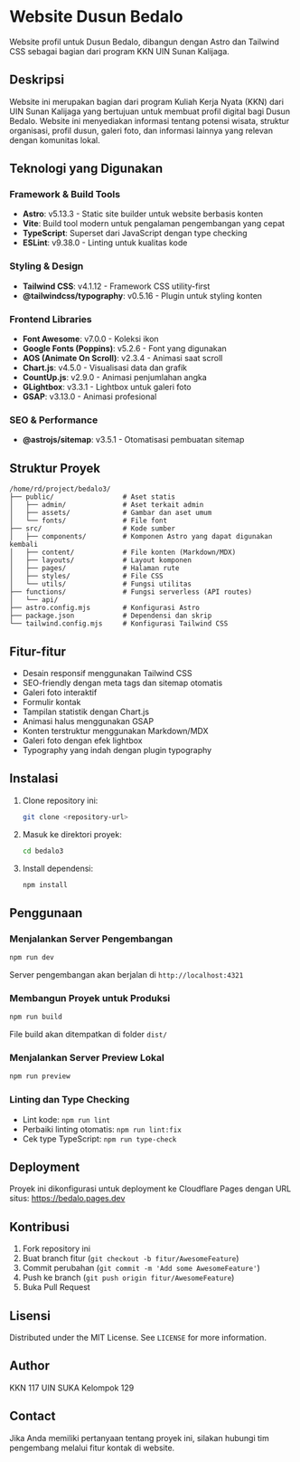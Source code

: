 # Website Dusun Bedalo

Website profil untuk Dusun Bedalo, dibangun dengan Astro dan Tailwind CSS sebagai bagian dari program KKN UIN Sunan Kalijaga.

## Deskripsi

Website ini merupakan bagian dari program Kuliah Kerja Nyata (KKN) dari UIN Sunan Kalijaga yang bertujuan untuk membuat profil digital bagi Dusun Bedalo. Website ini menyediakan informasi tentang potensi wisata, struktur organisasi, profil dusun, galeri foto, dan informasi lainnya yang relevan dengan komunitas lokal.

## Teknologi yang Digunakan

### Framework & Build Tools
- **Astro**: v5.13.3 - Static site builder untuk website berbasis konten
- **Vite**: Build tool modern untuk pengalaman pengembangan yang cepat
- **TypeScript**: Superset dari JavaScript dengan type checking
- **ESLint**: v9.38.0 - Linting untuk kualitas kode

### Styling & Design
- **Tailwind CSS**: v4.1.12 - Framework CSS utility-first
- **@tailwindcss/typography**: v0.5.16 - Plugin untuk styling konten

### Frontend Libraries
- **Font Awesome**: v7.0.0 - Koleksi ikon
- **Google Fonts (Poppins)**: v5.2.6 - Font yang digunakan
- **AOS (Animate On Scroll)**: v2.3.4 - Animasi saat scroll
- **Chart.js**: v4.5.0 - Visualisasi data dan grafik
- **CountUp.js**: v2.9.0 - Animasi penjumlahan angka
- **GLightbox**: v3.3.1 - Lightbox untuk galeri foto
- **GSAP**: v3.13.0 - Animasi profesional

### SEO & Performance
- **@astrojs/sitemap**: v3.5.1 - Otomatisasi pembuatan sitemap

## Struktur Proyek

```
/home/rd/project/bedalo3/
├── public/                 # Aset statis
│   ├── admin/              # Aset terkait admin
│   ├── assets/             # Gambar dan aset umum
│   └── fonts/              # File font
├── src/                    # Kode sumber
│   ├── components/         # Komponen Astro yang dapat digunakan kembali
│   ├── content/            # File konten (Markdown/MDX)
│   ├── layouts/            # Layout komponen
│   ├── pages/              # Halaman rute
│   ├── styles/             # File CSS
│   └── utils/              # Fungsi utilitas
├── functions/              # Fungsi serverless (API routes)
│   └── api/
├── astro.config.mjs        # Konfigurasi Astro
├── package.json            # Dependensi dan skrip
└── tailwind.config.mjs     # Konfigurasi Tailwind CSS
```

## Fitur-fitur

- Desain responsif menggunakan Tailwind CSS
- SEO-friendly dengan meta tags dan sitemap otomatis
- Galeri foto interaktif
- Formulir kontak
- Tampilan statistik dengan Chart.js
- Animasi halus menggunakan GSAP
- Konten terstruktur menggunakan Markdown/MDX
- Galeri foto dengan efek lightbox
- Typography yang indah dengan plugin typography

## Instalasi

1. Clone repository ini:
   ```bash
   git clone <repository-url>
   ```

2. Masuk ke direktori proyek:
   ```bash
   cd bedalo3
   ```

3. Install dependensi:
   ```bash
   npm install
   ```

## Penggunaan

### Menjalankan Server Pengembangan
```bash
npm run dev
```
Server pengembangan akan berjalan di `http://localhost:4321`

### Membangun Proyek untuk Produksi
```bash
npm run build
```
File build akan ditempatkan di folder `dist/`

### Menjalankan Server Preview Lokal
```bash
npm run preview
```

### Linting dan Type Checking
- Lint kode: `npm run lint`
- Perbaiki linting otomatis: `npm run lint:fix`
- Cek type TypeScript: `npm run type-check`

## Deployment

Proyek ini dikonfigurasi untuk deployment ke Cloudflare Pages dengan URL situs: https://bedalo.pages.dev

## Kontribusi

1. Fork repository ini
2. Buat branch fitur (`git checkout -b fitur/AwesomeFeature`)
3. Commit perubahan (`git commit -m 'Add some AwesomeFeature'`)
4. Push ke branch (`git push origin fitur/AwesomeFeature`)
5. Buka Pull Request

## Lisensi

Distributed under the MIT License. See `LICENSE` for more information.

## Author

KKN 117 UIN SUKA Kelompok 129

## Contact

Jika Anda memiliki pertanyaan tentang proyek ini, silakan hubungi tim pengembang melalui fitur kontak di website.